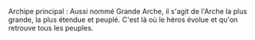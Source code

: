 Archipe principal : Aussi nommé Grande Arche, il s'agit de l'Arche la plus grande, la plus étendue et peuplé. C'est là où le héros évolue et qu'on retrouve tous les peuples. 

